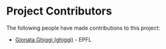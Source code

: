# Project Contributors

The following people have made contributions to this project:

<!--- Use your GitHub account or any other personal reference URL --->

<!--- If you wish to not use your real name, please use your github username --->

<!--- The list should be alphabetical by last name if possible, with github usernames at the bottom  and the istitution --->

<!--- See https://gist.github.com/djhoese/52220272ec73b12eb8f4a29709be110d for auto-generating parts of this list --->

- [Gionata Ghiggi (ghiggi)](https://github.com/ghiggi) - EPFL
